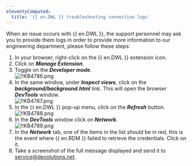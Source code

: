 ```yaml
---
eleventyComputed:
  title: '{{ en.DWL }} troubleshooting connection logs'
---
```

When an issue occurs with {{ en.DWL }}, the support personnel may ask you to provide them logs in order to provide more information to our engineering department, please follow these steps:

1. In your browser, right-click on the {{ en.DWL }} extension icon.
1. Click on ***Manage Extension***.
1. Toggle on the ***Developer mode***.  
![!!KB4786.png](https://webdevolutions.azureedge.net/docs/en/kb/KB4786.png)
1. In the same window, under ***Inspect views***, click on the ***background/background.html*** link. This will open the browser ***DevTools*** window.  
![!!KB4787.png](https://webdevolutions.azureedge.net/docs/en/kb/KB4787.png)
1. In the {{ en.DWL }} pop-up menu, click on the ***Refresh*** button.  
![!!KB4788.png](https://webdevolutions.azureedge.net/docs/en/kb/KB4788.png)
1. In the ***DevTools*** window click on ***Network***.  
![!!KB4789.png](https://webdevolutions.azureedge.net/docs/en/kb/KB4789.png)
1. In the ***Network*** tab, one of the items in the list should be in red, this is the event where {{ en.RDM }} failed to retrieve the credentials. Click on it.
1. Take a screenshot of the full message displayed and send it to [service@devolutions.net](mailto:service@devolutions.net).
